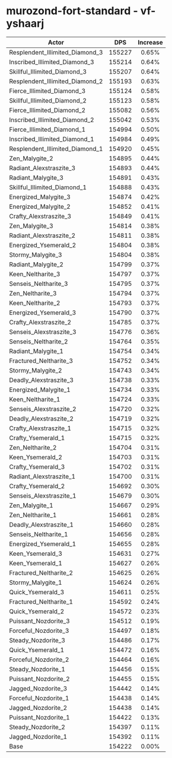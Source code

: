 # murozond-fort-standard - vf-yshaarj
| Actor | DPS | Increase |
|---|:---:|:---:|
|Resplendent_Illimited_Diamond_3|155227|0.65%|
|Inscribed_Illimited_Diamond_3|155214|0.64%|
|Skillful_Illimited_Diamond_3|155207|0.64%|
|Resplendent_Illimited_Diamond_2|155193|0.63%|
|Fierce_Illimited_Diamond_3|155124|0.58%|
|Skillful_Illimited_Diamond_2|155123|0.58%|
|Fierce_Illimited_Diamond_2|155082|0.56%|
|Inscribed_Illimited_Diamond_2|155042|0.53%|
|Fierce_Illimited_Diamond_1|154994|0.50%|
|Inscribed_Illimited_Diamond_1|154984|0.49%|
|Resplendent_Illimited_Diamond_1|154920|0.45%|
|Zen_Malygite_2|154895|0.44%|
|Radiant_Alexstraszite_3|154893|0.44%|
|Radiant_Malygite_3|154891|0.43%|
|Skillful_Illimited_Diamond_1|154888|0.43%|
|Energized_Malygite_3|154874|0.42%|
|Energized_Malygite_2|154852|0.41%|
|Crafty_Alexstraszite_3|154849|0.41%|
|Zen_Malygite_3|154814|0.38%|
|Radiant_Alexstraszite_2|154811|0.38%|
|Energized_Ysemerald_2|154804|0.38%|
|Stormy_Malygite_3|154804|0.38%|
|Radiant_Malygite_2|154799|0.37%|
|Keen_Neltharite_3|154797|0.37%|
|Senseis_Neltharite_3|154795|0.37%|
|Zen_Neltharite_3|154794|0.37%|
|Keen_Neltharite_2|154793|0.37%|
|Energized_Ysemerald_3|154790|0.37%|
|Crafty_Alexstraszite_2|154785|0.37%|
|Senseis_Alexstraszite_3|154776|0.36%|
|Senseis_Neltharite_2|154764|0.35%|
|Radiant_Malygite_1|154754|0.34%|
|Fractured_Neltharite_3|154752|0.34%|
|Stormy_Malygite_2|154743|0.34%|
|Deadly_Alexstraszite_3|154738|0.33%|
|Energized_Malygite_1|154734|0.33%|
|Keen_Neltharite_1|154724|0.33%|
|Senseis_Alexstraszite_2|154720|0.32%|
|Deadly_Alexstraszite_2|154719|0.32%|
|Crafty_Alexstraszite_1|154715|0.32%|
|Crafty_Ysemerald_1|154715|0.32%|
|Zen_Neltharite_2|154704|0.31%|
|Keen_Ysemerald_2|154703|0.31%|
|Crafty_Ysemerald_3|154702|0.31%|
|Radiant_Alexstraszite_1|154700|0.31%|
|Crafty_Ysemerald_2|154692|0.30%|
|Senseis_Alexstraszite_1|154679|0.30%|
|Zen_Malygite_1|154667|0.29%|
|Zen_Neltharite_1|154661|0.28%|
|Deadly_Alexstraszite_1|154660|0.28%|
|Senseis_Neltharite_1|154656|0.28%|
|Energized_Ysemerald_1|154655|0.28%|
|Keen_Ysemerald_3|154631|0.27%|
|Keen_Ysemerald_1|154627|0.26%|
|Fractured_Neltharite_2|154625|0.26%|
|Stormy_Malygite_1|154624|0.26%|
|Quick_Ysemerald_3|154611|0.25%|
|Fractured_Neltharite_1|154592|0.24%|
|Quick_Ysemerald_2|154572|0.23%|
|Puissant_Nozdorite_3|154512|0.19%|
|Forceful_Nozdorite_3|154497|0.18%|
|Steady_Nozdorite_3|154486|0.17%|
|Quick_Ysemerald_1|154472|0.16%|
|Forceful_Nozdorite_2|154464|0.16%|
|Steady_Nozdorite_1|154456|0.15%|
|Puissant_Nozdorite_2|154455|0.15%|
|Jagged_Nozdorite_3|154442|0.14%|
|Forceful_Nozdorite_1|154438|0.14%|
|Jagged_Nozdorite_2|154438|0.14%|
|Puissant_Nozdorite_1|154422|0.13%|
|Steady_Nozdorite_2|154397|0.11%|
|Jagged_Nozdorite_1|154392|0.11%|
|Base|154222|0.00%|
